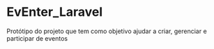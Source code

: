 # EvEnter_Laravel
Protótipo do projeto que tem como objetivo ajudar a criar, gerenciar e participar de eventos 

